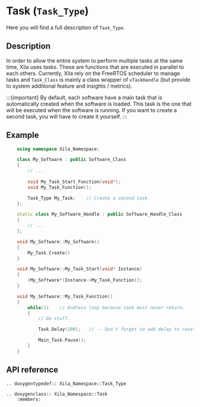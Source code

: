 # Task (`Task_Type`)

Here you will find a full description of `Task_Type`.

## Description

In order to allow the entire system to perform multiple tasks at the same time, Xila uses tasks. These are functions that are executed in parallel to each others. Currently, Xila rely on the FreeRTOS scheduler to manage tasks and `Task_Class` is mainly a class wrapper of `vTaskHandle` (but provide to system additional feature and insights / metrics).

:::{important}
    By default, each software have a main task that is automatically created when the software is loaded. This task is the one that will be executed when the software is running. If you want to create a second task, you will have to create it yourself.
:::

## Example

```cpp
    using namespace Xila_Namespace;

    class My_Software : public Software_Class
    {
        // ...
        
        void My_Task_Start_Function(void*);
        void My_Task_Function();

        Task_Type My_Task;    // Create a second task.
    };

    static class My_Software_Handle : public Software_Handle_Class
    {
        // ...
    };

    void My_Software::My_Software()
    {
        My_Task.Create()
    }

    void My_Software::My_Task_Start(void* Instance)
    {
        (My_Software*)Instance->My_Task_Function();
    }

    void My_Software::My_Task_Function()
    {
        while(1)    // Endless loop because task must never return.
        {
            // Do stuff.

            Task.Delay(100);   // -- Don't forget to add delay to reset watchdog.

            Main_Task.Pause();
        }
    }
```

## API reference

```{eval-rst}
.. doxygentypedef:: Xila_Namespace::Task_Type

.. doxygenclass:: Xila_Namespace::Task
    :members:
```